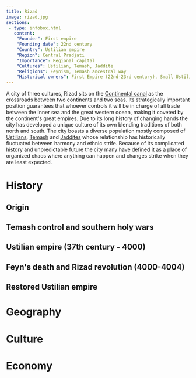 ```yaml
---
title: Rizad
image: rizad.jpg
sections:
 - type: infobox.html
   content:
    "Founder": First empire 
    "Founding date": 22nd century
    "Country": Ustilian empire
    "Region": Central Pradjati
    "Importance": Regional capital
    "Cultures": Ustilian, Temash, Jaddite
    "Religions": Feynism, Temash ancestral way
    "Historical owners": First Empire (22nd-23rd century), Small Ustilian states (23rd-26th century), Tamashkhan empire (26th-29th century), Disputed in the southern holy wars (29th-30th century), Independent city-state (30th-late 32nd century), Tamashkhan emprire (32nd-35th century), Independent city-state (35th-37th century), Ustilian empire (37th century onwards)
---
```


A city of three cultures, Rizad sits on the [Continental canal](https://raldamain.com/en/locations/natural/continental_canal.html) as the crossroads between two continents and two seas. Its strategically important position guarantees that whoever controls it will be in charge of all trade between the Inner sea and the great western ocean, making it coveted by the continent's great empires. Due to its long history of changing hands the city has developed a unique culture of its own blending traditions of both north and south. The city boasts a diverse population mostly composed of [Ustilians](https://raldamain.com/en/ideas/cultures/ustilian.html), [Temash](https://raldamain.com/en/ideas/cultures/temash.html) and [Jaddites](https://raldamain.com/en/ideas/cultures/jaddite.html) whose relationship has historically fluctuated between harmony and ethnic strife. Because of its complicated history and unpredictable future the city many have defined it as a place of organized chaos where anything can happen and changes strike when they are least expected. 

# History

## Origin

## Temash control and southern holy wars 

## Ustilian empire (37th century - 4000)

## Feyn's death and Rizad revolution (4000-4004)

## Restored Ustilian empire

# Geography



# Culture



# Economy

